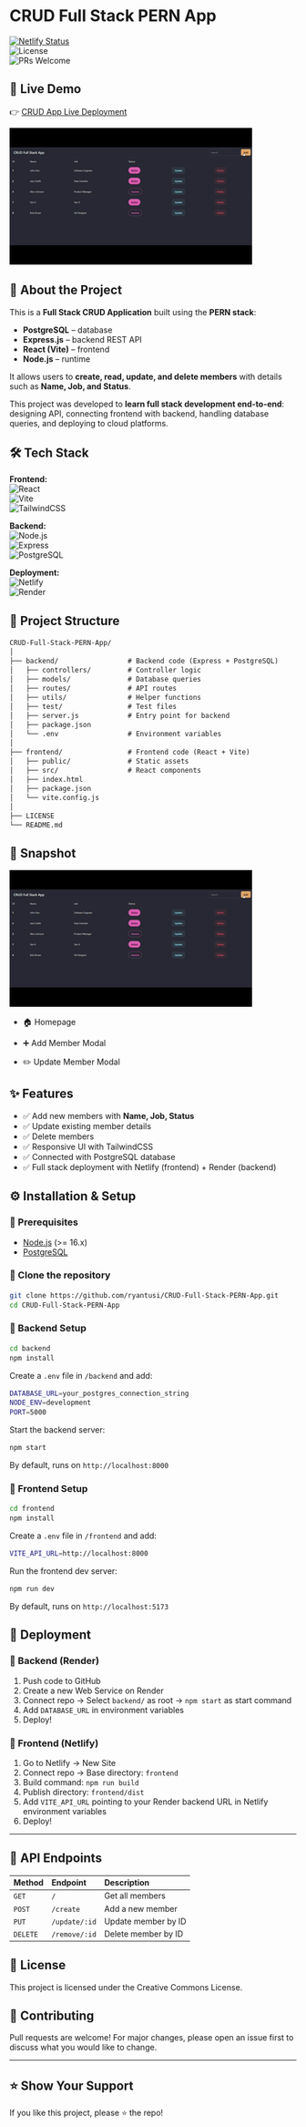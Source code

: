 # CRUD Full Stack PERN App  

[![Netlify Status](https://api.netlify.com/api/v1/badges/6279f997-36f6-4ed4-a8ff-1e2c92406443/deploy-status)](https://crud-app-rt.netlify.app/)  
![License](https://img.shields.io/badge/license-MIT-blue.svg)  
![PRs Welcome](https://img.shields.io/badge/PRs-welcome-brightgreen.svg)  

## 🚀 Live Demo  
👉 [CRUD App Live Deployment](https://crud-app-rt.netlify.app/)  

![Video](assets/crudapp.gif)

## 📌 About the Project  
This is a **Full Stack CRUD Application** built using the **PERN stack**:  
- **PostgreSQL** – database  
- **Express.js** – backend REST API  
- **React (Vite)** – frontend  
- **Node.js** – runtime  

It allows users to **create, read, update, and delete members** with details such as **Name, Job, and Status**.  

This project was developed to **learn full stack development end-to-end**: designing API, connecting frontend with backend, handling database queries, and deploying to cloud platforms.  

## 🛠️ Tech Stack  

**Frontend:**  
![React](https://img.shields.io/badge/React-20232A?style=for-the-badge&logo=react&logoColor=61DAFB)  
![Vite](https://img.shields.io/badge/Vite-646CFF?style=for-the-badge&logo=vite&logoColor=white)  
![TailwindCSS](https://img.shields.io/badge/TailwindCSS-06B6D4?style=for-the-badge&logo=tailwindcss&logoColor=white)  

**Backend:**  
![Node.js](https://img.shields.io/badge/Node.js-339933?style=for-the-badge&logo=node.js&logoColor=white)  
![Express](https://img.shields.io/badge/Express.js-000000?style=for-the-badge&logo=express&logoColor=white)  
![PostgreSQL](https://img.shields.io/badge/PostgreSQL-316192?style=for-the-badge&logo=postgresql&logoColor=white)  

**Deployment:**  
![Netlify](https://img.shields.io/badge/Netlify-00C7B7?style=for-the-badge&logo=netlify&logoColor=white)  
![Render](https://img.shields.io/badge/Render-46E3B7?style=for-the-badge&logo=render&logoColor=black)  

## 📂 Project Structure  

```
CRUD-Full-Stack-PERN-App/
│
├── backend/                 # Backend code (Express + PostgreSQL)
│   ├── controllers/         # Controller logic
│   ├── models/              # Database queries
│   ├── routes/              # API routes
│   ├── utils/               # Helper functions
│   ├── test/                # Test files
│   ├── server.js            # Entry point for backend
│   ├── package.json
│   └── .env                 # Environment variables
│
├── frontend/                # Frontend code (React + Vite)
│   ├── public/              # Static assets
│   ├── src/                 # React components
│   ├── index.html
│   ├── package.json
│   └── vite.config.js
│
├── LICENSE
└── README.md
```

## 📸 Snapshot

![Video](assets/crudapp.gif)

 - 🏠 Homepage

 - ➕ Add Member Modal

 - ✏️ Update Member Modal

## ✨ Features

  * ✅ Add new members with **Name, Job, Status**
  * ✅ Update existing member details
  * ✅ Delete members
  * ✅ Responsive UI with TailwindCSS
  * ✅ Connected with PostgreSQL database
  * ✅ Full stack deployment with Netlify (frontend) + Render (backend)


## ⚙️ Installation & Setup

### 🔹 Prerequisites

  * [Node.js](https://nodejs.org/) (\>= 16.x)
  * [PostgreSQL](https://www.postgresql.org/)


### 🔹 Clone the repository

```bash
git clone https://github.com/ryantusi/CRUD-Full-Stack-PERN-App.git
cd CRUD-Full-Stack-PERN-App
```

### 🔹 Backend Setup

```bash
cd backend
npm install
```

Create a `.env` file in `/backend` and add:

```bash
DATABASE_URL=your_postgres_connection_string
NODE_ENV=development
PORT=5000
```

Start the backend server:

```bash
npm start
```

By default, runs on `http://localhost:8000`

### 🔹 Frontend Setup

```bash
cd frontend
npm install
```

Create a `.env` file in `/frontend` and add:

```bash
VITE_API_URL=http://localhost:8000
```

Run the frontend dev server:

```bash
npm run dev
```

By default, runs on `http://localhost:5173`


## 🚀 Deployment

### 🔹 Backend (Render)

1.  Push code to GitHub
2.  Create a new Web Service on Render
3.  Connect repo → Select `backend/` as root → `npm start` as start command
4.  Add `DATABASE_URL` in environment variables
5.  Deploy\!

### 🔹 Frontend (Netlify)

1.  Go to Netlify → New Site
2.  Connect repo → Base directory: `frontend`
3.  Build command: `npm run build`
4.  Publish directory: `frontend/dist`
5.  Add `VITE_API_URL` pointing to your Render backend URL in Netlify environment variables
6.  Deploy\!

-----

## 📖 API Endpoints

| Method | Endpoint | Description |
| :--- | :--- | :--- |
| `GET` | `/` | Get all members |
| `POST` | `/create` | Add a new member |
| `PUT` | `/update/:id` | Update member by ID |
| `DELETE` | `/remove/:id` | Delete member by ID |


## 📝 License

This project is licensed under the Creative Commons License.

## 🤝 Contributing

Pull requests are welcome\! For major changes, please open an issue first to discuss what you would like to change.

-----

## ⭐ Show Your Support

If you like this project, please ⭐ the repo\!
